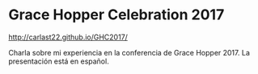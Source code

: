 # **Grace Hopper Celebration 2017**

<http://carlast22.github.io/GHC2017/>

Charla sobre mi experiencia en la conferencia de Grace Hopper 2017. La presentación está en español.
